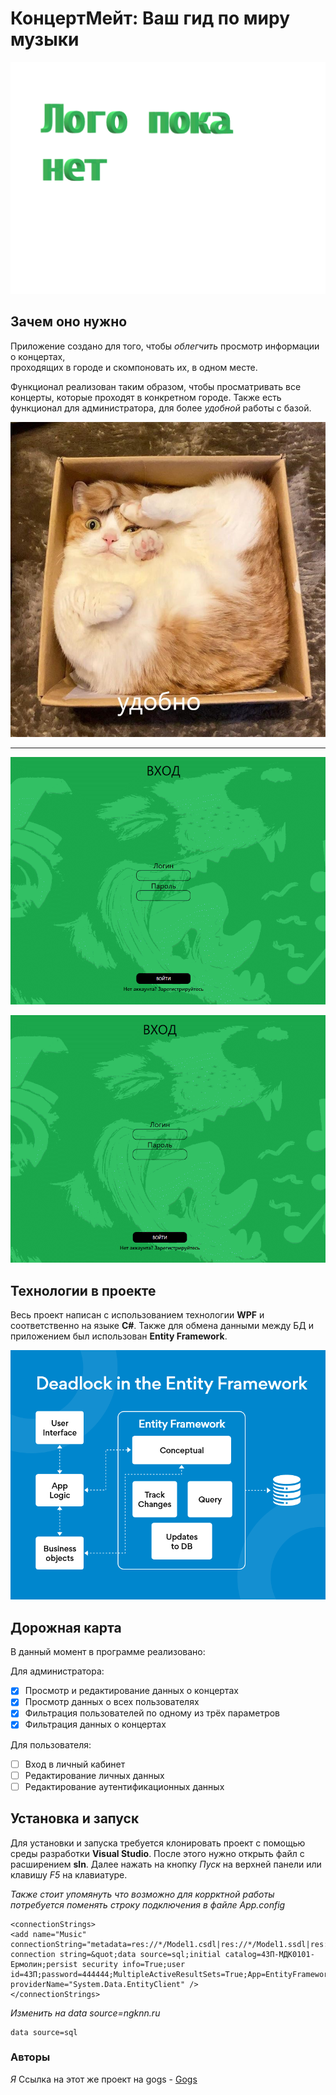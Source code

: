 ﻿# КонцертМейт: Ваш гид по миру музыки

![](Logo.png)

## Зачем оно нужно

Приложение создано для того, чтобы *облегчить* просмотр информации о концертах, <br/>
проходящих в городе и скомпоновать их, в одном месте.

Функционал реализован таким образом, чтобы просматривать все концерты, которые проходят в конкретном городе.
Также есть функционал для администратора, для более *удобной* работы с базой.

![](Resources/удобно.jpeg)

---

![Удобный переход между страницами](Resources/swap.gif)

![Супер удобный вход в меню администратора](Resources/login.gif)

## Технологии в проекте

Весь проект написан с использованием технологии **WPF** и соответственно на языке **C#**.
Также для обмена данными между БД и приложением был использован **Entity Framework**.

![Как работает Entity Framework](Resources/ent.png)

## Дорожная карта

В данный момент в программе реализовано:

Для администратора:
- [x] Просмотр и редактирование данных о концертах
- [x] Просмотр данных о всех пользователях
- [x] Фильтрация пользователей по одному из трёх параметров
- [x] Фильтрация данных о концертах

Для пользователя:
- [ ] Вход в личный кабинет
- [ ] Редактирование личных данных
- [ ] Редактирование аутентификационных данных

## Установка и запуск

Для установки и запуска требуется клонировать проект с помощью среды разработки **Visual Studio**.
После этого нужно открыть файл с расширением **sln**. 
Далее нажать на кнопку *Пуск* на верхней панели или клавишу *F5* на клавиатуре.

*Также стоит упомянуть что возможно для коррктной работы потребуется поменять строку подключения в файле App.config*

	<connectionStrings>
	<add name="Music" connectionString="metadata=res://*/Model1.csdl|res://*/Model1.ssdl|res://*/Model1.msl;provider=System.Data.SqlClient;provider connection string=&quot;data source=sql;initial catalog=43П-МДК0101-Ермолин;persist security info=True;user id=43П;password=444444;MultipleActiveResultSets=True;App=EntityFramework&quot;" providerName="System.Data.EntityClient" />
	</connectionStrings>

*Изменить на data source=ngknn.ru*
	
	data source=sql

### Авторы

*Я*
Ссылка на этот же проект на gogs - [Gogs](http://gogs.ngknn.ru:3000/FoxInBox/ConcertAfisha)